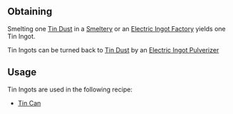 
## Obtaining
Smelting one [Tin Dust](https://github.com/Slimefun/Slimefun4/wiki/Tin-Dust) in a [Smeltery](https://github.com/Slimefun/Slimefun4/wiki/Smeltery) or an [Electric Ingot Factory](https://github.com/Slimefun/Slimefun4/wiki/Electric-Ingot-Factory) yields one Tin Ingot.<br>

Tin Ingots can be turned back to [Tin Dust](https://github.com/Slimefun/Slimefun4/wiki/Tin-Dust) by an [Electric Ingot Pulverizer](https://github.com/Slimefun/Slimefun4/wiki/Electric-Ingot-Pulverizer)

## Usage
Tin Ingots are used in the following recipe:
* [Tin Can](https://github.com/Slimefun/Slimefun4/wiki/Miscellaneous-Items)

